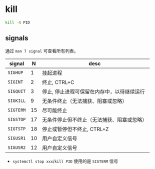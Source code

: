 # kill

```sh
kill -N PID
```

## signals

通过 `man 7 signal` 可查看所有列表。



| signal    | N   | desc                                       |
| --------- | --- | ------------------------------------------ |
| `SIGHUP`  | 1   | 挂起进程                                   |
| `SIGINT`  | 2   | 终止, CTRL+C                               |
| `SIGQUIT` | 3   | 停止, 停止进程可保留在内存中，以待继续运行 |
| `SIGKILL` | 9   | 无条件终止（无法捕获、阻塞或忽略）         |
| `SIGTERM` | 15  | 尽可能终止                                 |
| `SIGSTOP` | 17  | 无条件停止但不终止（无法捕获、阻塞或忽略） |
| `SIGTSTP` | 18  | 停止或暂停但不终止, CTRL+Z                 |
| `SIGUSR1` | 10  | 用户自定义信号                             |
| `SIGUSR2` | 12  | 用户自定义信号                             |

- `systemctl stop xxx`/`kill PID` 使用的是 `SIGTERM` 信号
